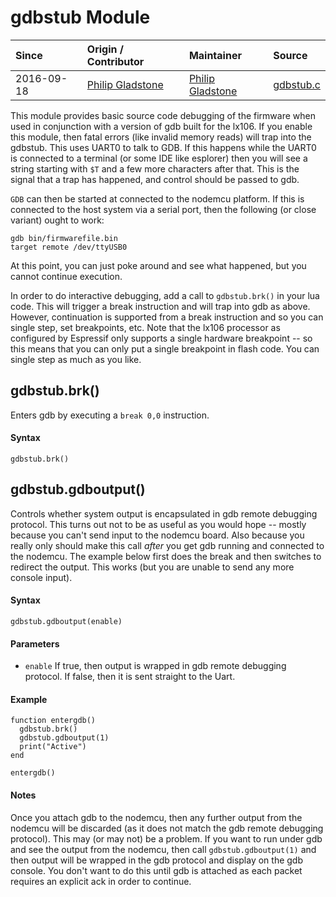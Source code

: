 # gdbstub Module
| Since  | Origin / Contributor  | Maintainer  | Source  |
| :----- | :-------------------- | :---------- | :------ |
| 2016-09-18 | [Philip Gladstone](https://github.com/pjsg) | [Philip Gladstone](https://github.com/pjsg) | [gdbstub.c](../../app/modules/gdbstub.c)|

This module provides basic source code debugging of the firmware when used in conjunction with a version of gdb built for the lx106. If you
enable this module, then fatal errors (like invalid memory reads) will trap into the gdbstub. This uses UART0 to talk to GDB. If 
this happens while the UART0 is connected to a terminal (or some IDE like esplorer) then you will see a string starting with `$T` and a few 
more characters after that. This is the signal that a trap has happened, and control should be passed to gdb.

`GDB` can then be started at connected to the nodemcu platform. If this is connected to the host system via a serial port, then the following
(or close variant) ought to work:

```
gdb bin/firmwarefile.bin
target remote /dev/ttyUSB0
```

At this point, you can just poke around and see what happened, but you cannot continue execution.

In order to do interactive debugging, add a call to `gdbstub.brk()` in your lua code. This will trigger a break instruction and
will trap into gdb as above. However, continuation is supported from a break instruction and so you can single step, set breakpoints, etc.
Note that the lx106 processor as configured by Espressif only supports a single hardware breakpoint -- so this means that you
can only put a single breakpoint in flash code. You can single step as much as you like. 

## gdbstub.brk()
Enters gdb by executing a `break 0,0` instruction.

#### Syntax
`gdbstub.brk()`

## gdbstub.gdboutput()
Controls whether system output is encapsulated in gdb remote debugging protocol. This turns out not to be as useful as you
would hope -- mostly because you can't send input to the nodemcu board. Also because you really only should make this call
*after* you get gdb running and connected to the nodemcu. The example below first does the break and then switches to 
redirect the output. This works (but you are unable to send any more console input). 

#### Syntax
`gdbstub.gdboutput(enable)`

#### Parameters
- `enable` If true, then output is wrapped in gdb remote debugging protocol. If false, then it is sent straight to the Uart.

#### Example

    function entergdb()
      gdbstub.brk()
      gdbstub.gdboutput(1)
      print("Active")
    end

    entergdb()

#### Notes

Once you attach gdb to the nodemcu, then any further output from the nodemcu will be discarded (as it does not
match the gdb remote debugging protocol). This may (or may not) be a problem. If you want to run under gdb and see
the output from the nodemcu, then call `gdbstub.gdboutput(1)` and then output will be wrapped in the gdb protocol and display
on the gdb console. You don't want to do this until gdb is attached as each packet requires an explicit ack in order to continue.

